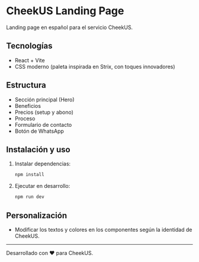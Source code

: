 # CheekUS Landing Page

Landing page en español para el servicio CheekUS.

## Tecnologías
- React + Vite
- CSS moderno (paleta inspirada en Strix, con toques innovadores)

## Estructura
- Sección principal (Hero)
- Beneficios
- Precios (setup y abono)
- Proceso
- Formulario de contacto
- Botón de WhatsApp

## Instalación y uso

1. Instalar dependencias:
   ```bash
   npm install
   ```
2. Ejecutar en desarrollo:
   ```bash
   npm run dev
   ```

## Personalización
- Modificar los textos y colores en los componentes según la identidad de CheekUS.

---

Desarrollado con ❤️ para CheekUS.
